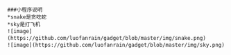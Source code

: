     ###小程序说明
	*snake是贪吃蛇
	*sky是打飞机
	![image](https://github.com/luofanrain/gadget/blob/master/img/snake.png)
	![image](https://github.com/luofanrain/gadget/blob/master/img/sky.png)
